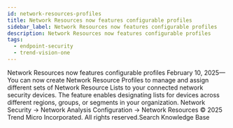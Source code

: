 ```yaml
---
id: network-resources-profiles
title: Network Resources now features configurable profiles
sidebar_label: Network Resources now features configurable profiles
description: Network Resources now features configurable profiles
tags:
  - endpoint-security
  - trend-vision-one
---
```


 Network Resources now features configurable profiles February 10, 2025—You can now create Network Resource Profiles to manage and assign different sets of Network Resource Lists to your connected network security devices. The feature enables designating lists for devices across different regions, groups, or segments in your organization. Network Security → Network Analysis Configuration → Network Resources © 2025 Trend Micro Incorporated. All rights reserved.Search Knowledge Base